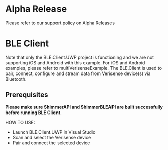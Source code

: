 # Alpha Release
Please refer to our [support policy](https://shimmersensing.com/support/wireless-sensor-networks-documentation/) on Alpha Releases

# BLE Client
Note that only the BLE.Client.UWP project is functioning and we are not supporting iOS and Android with this example. For iOS and Android examples, please refer to multiVerisenseExample. The BLE.Client is used to pair, connect, configure and stream data from Verisense device(s) via Bluetooth. 

## Prerequisites

**Please make sure ShimmerAPI and ShimmerBLEAPI are built successfully before running BLE Client**.

HOW TO USE:
  - Launch BLE.Client.UWP in Visual Studio 
  - Scan and select the Verisense device
  - Pair and connect the selected device
